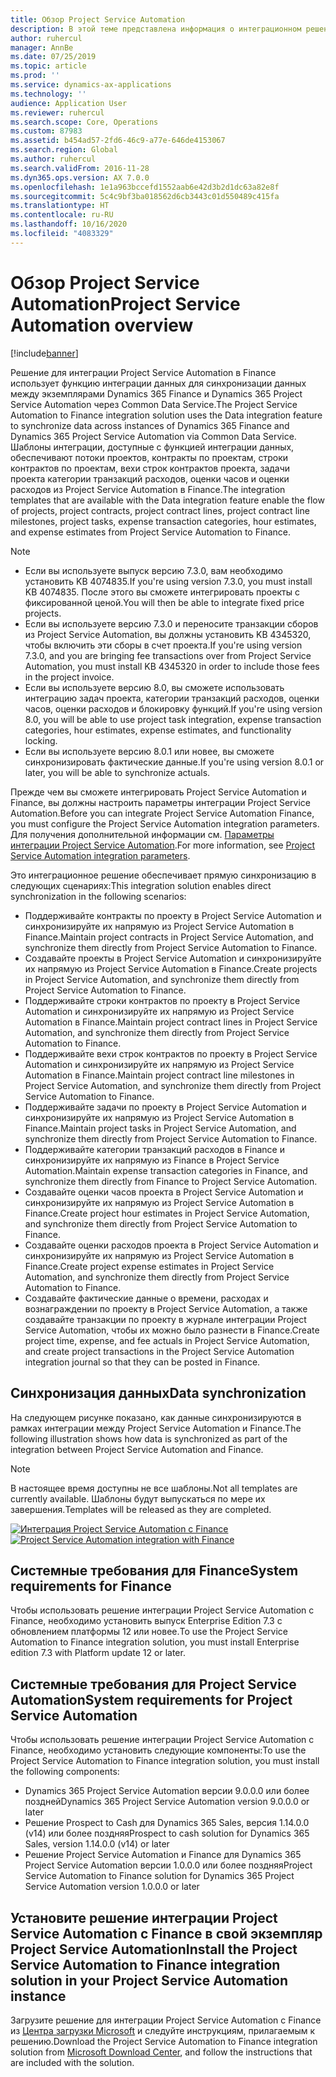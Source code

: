 ```yaml
---
title: Обзор Project Service Automation
description: В этой теме представлена информация о интеграционном решении Dynamics 365 Project Service Automation в Dynamics 365 Finance.
author: ruhercul
manager: AnnBe
ms.date: 07/25/2019
ms.topic: article
ms.prod: ''
ms.service: dynamics-ax-applications
ms.technology: ''
audience: Application User
ms.reviewer: ruhercul
ms.search.scope: Core, Operations
ms.custom: 87983
ms.assetid: b454ad57-2fd6-46c9-a77e-646de4153067
ms.search.region: Global
ms.author: ruhercul
ms.search.validFrom: 2016-11-28
ms.dyn365.ops.version: AX 7.0.0
ms.openlocfilehash: 1e1a963bccefd1552aab6e42d3b2d1dc63a82e8f
ms.sourcegitcommit: 5c4c9bf3ba018562d6cb3443c01d550489c415fa
ms.translationtype: HT
ms.contentlocale: ru-RU
ms.lasthandoff: 10/16/2020
ms.locfileid: "4083329"
---
```

# <a name="project-service-automation-overview"></a><span data-ttu-id="7deb4-103">Обзор Project Service Automation</span><span class="sxs-lookup"><span data-stu-id="7deb4-103">Project Service Automation overview</span></span>

[!include[banner](../includes/banner.md)]

<span data-ttu-id="7deb4-104">Решение для интеграции Project Service Automation в Finance использует функцию интеграции данных для синхронизации данных между экземплярами Dynamics 365 Finance и Dynamics 365 Project Service Automation через Common Data Service.</span><span class="sxs-lookup"><span data-stu-id="7deb4-104">The Project Service Automation to Finance integration solution uses the Data integration feature to synchronize data across instances of Dynamics 365 Finance and Dynamics 365 Project Service Automation via Common Data Service.</span></span> <span data-ttu-id="7deb4-105">Шаблоны интеграции, доступные с функцией интеграции данных, обеспечивают потоки проектов, контракты по проектам, строки контрактов по проектам, вехи строк контрактов проекта, задачи проекта категории транзакций расходов, оценки часов и оценки расходов из Project Service Automation в Finance.</span><span class="sxs-lookup"><span data-stu-id="7deb4-105">The integration templates that are available with the Data integration feature enable the flow of projects, project contracts, project contract lines, project contract line milestones, project tasks, expense transaction categories, hour estimates, and expense estimates from Project Service Automation to Finance.</span></span>

> [!NOTE]
> - <span data-ttu-id="7deb4-106">Если вы используете выпуск версию 7.3.0, вам необходимо установить KB 4074835.</span><span class="sxs-lookup"><span data-stu-id="7deb4-106">If you're using version 7.3.0, you must install KB 4074835.</span></span> <span data-ttu-id="7deb4-107">После этого вы сможете интегрировать проекты с фиксированной ценой.</span><span class="sxs-lookup"><span data-stu-id="7deb4-107">You will then be able to integrate fixed price projects.</span></span>
> - <span data-ttu-id="7deb4-108">Если вы используете версию 7.3.0 и переносите транзакции сборов из Project Service Automation, вы должны установить KB 4345320, чтобы включить эти сборы в счет проекта.</span><span class="sxs-lookup"><span data-stu-id="7deb4-108">If you're using version 7.3.0, and you are bringing fee transactions over from Project Service Automation, you must install KB 4345320 in order to include those fees in the project invoice.</span></span>
> - <span data-ttu-id="7deb4-109">Если вы используете версию 8.0, вы сможете использовать интеграцию задач проекта, категории транзакций расходов, оценки часов, оценки расходов и блокировку функций.</span><span class="sxs-lookup"><span data-stu-id="7deb4-109">If you're using version 8.0, you will be able to use project task integration, expense transaction categories, hour estimates, expense estimates, and functionality locking.</span></span>
> - <span data-ttu-id="7deb4-110">Если вы используете версию 8.0.1 или новее, вы сможете синхронизировать фактические данные.</span><span class="sxs-lookup"><span data-stu-id="7deb4-110">If you're using version 8.0.1 or later, you will be able to synchronize actuals.</span></span>

<span data-ttu-id="7deb4-111">Прежде чем вы сможете интегрировать Project Service Automation и Finance, вы должны настроить параметры интеграции Project Service Automation.</span><span class="sxs-lookup"><span data-stu-id="7deb4-111">Before you can integrate Project Service Automation Finance, you must configure the Project Service Automation integration parameters.</span></span> <span data-ttu-id="7deb4-112">Для получения дополнительной информации см. [Параметры интеграции Project Service Automation](PSA-parameters.md).</span><span class="sxs-lookup"><span data-stu-id="7deb4-112">For more information, see [Project Service Automation integration parameters](PSA-parameters.md).</span></span>

<span data-ttu-id="7deb4-113">Это интеграционное решение обеспечивает прямую синхронизацию в следующих сценариях:</span><span class="sxs-lookup"><span data-stu-id="7deb4-113">This integration solution enables direct synchronization in the following scenarios:</span></span>

- <span data-ttu-id="7deb4-114">Поддерживайте контракты по проекту в Project Service Automation и синхронизируйте их напрямую из Project Service Automation в Finance.</span><span class="sxs-lookup"><span data-stu-id="7deb4-114">Maintain project contracts in Project Service Automation, and synchronize them directly from Project Service Automation to Finance.</span></span>
- <span data-ttu-id="7deb4-115">Создавайте проекты в Project Service Automation и синхронизируйте их напрямую из Project Service Automation в Finance.</span><span class="sxs-lookup"><span data-stu-id="7deb4-115">Create projects in Project Service Automation, and synchronize them directly from Project Service Automation to Finance.</span></span>
- <span data-ttu-id="7deb4-116">Поддерживайте строки контрактов по проекту в Project Service Automation и синхронизируйте их напрямую из Project Service Automation в Finance.</span><span class="sxs-lookup"><span data-stu-id="7deb4-116">Maintain project contract lines in Project Service Automation, and synchronize them directly from Project Service Automation to Finance.</span></span>
- <span data-ttu-id="7deb4-117">Поддерживайте вехи строк контрактов по проекту в Project Service Automation и синхронизируйте их напрямую из Project Service Automation в Finance.</span><span class="sxs-lookup"><span data-stu-id="7deb4-117">Maintain project contract line milestones in Project Service Automation, and synchronize them directly from Project Service Automation to Finance.</span></span>
- <span data-ttu-id="7deb4-118">Поддерживайте задачи по проекту в Project Service Automation и синхронизируйте их напрямую из Project Service Automation в Finance.</span><span class="sxs-lookup"><span data-stu-id="7deb4-118">Maintain project tasks in Project Service Automation, and synchronize them directly from Project Service Automation to Finance.</span></span>
- <span data-ttu-id="7deb4-119">Поддерживайте категории транзакций расходов в Finance и синхронизируйте их напрямую из Finance в Project Service Automation.</span><span class="sxs-lookup"><span data-stu-id="7deb4-119">Maintain expense transaction categories in Finance, and synchronize them directly from Finance to Project Service Automation.</span></span>
- <span data-ttu-id="7deb4-120">Создавайте оценки часов проекта в Project Service Automation и синхронизируйте их напрямую из Project Service Automation в Finance.</span><span class="sxs-lookup"><span data-stu-id="7deb4-120">Create project hour estimates in Project Service Automation, and synchronize them directly from Project Service Automation to Finance.</span></span>
- <span data-ttu-id="7deb4-121">Создавайте оценки расходов проекта в Project Service Automation и синхронизируйте их напрямую из Project Service Automation в Finance.</span><span class="sxs-lookup"><span data-stu-id="7deb4-121">Create project expense estimates in Project Service Automation, and synchronize them directly from Project Service Automation to Finance.</span></span>
- <span data-ttu-id="7deb4-122">Создавайте фактические данные о времени, расходах и вознаграждении по проекту в Project Service Automation, а также создавайте транзакции по проекту в журнале интеграции Project Service Automation, чтобы их можно было разнести в Finance.</span><span class="sxs-lookup"><span data-stu-id="7deb4-122">Create project time, expense, and fee actuals in Project Service Automation, and create project transactions in the Project Service Automation integration journal so that they can be posted in Finance.</span></span>

## <a name="data-synchronization"></a><span data-ttu-id="7deb4-123">Синхронизация данных</span><span class="sxs-lookup"><span data-stu-id="7deb4-123">Data synchronization</span></span>

<span data-ttu-id="7deb4-124">На следующем рисунке показано, как данные синхронизируются в рамках интеграции между Project Service Automation и Finance.</span><span class="sxs-lookup"><span data-stu-id="7deb4-124">The following illustration shows how data is synchronized as part of the integration between Project Service Automation and Finance.</span></span>

> [!NOTE]
> <span data-ttu-id="7deb4-125">В настоящее время доступны не все шаблоны.</span><span class="sxs-lookup"><span data-stu-id="7deb4-125">Not all templates are currently available.</span></span> <span data-ttu-id="7deb4-126">Шаблоны будут выпускаться по мере их завершения.</span><span class="sxs-lookup"><span data-stu-id="7deb4-126">Templates will be released as they are completed.</span></span>

<span data-ttu-id="7deb4-127">[![Интеграция Project Service Automation с Finance](./media/PSA-integration.png)](./media/PSA-integration.png)</span><span class="sxs-lookup"><span data-stu-id="7deb4-127">[![Project Service Automation integration with Finance](./media/PSA-integration.png)](./media/PSA-integration.png)</span></span>

## <a name="system-requirements-for-finance"></a><span data-ttu-id="7deb4-128">Системные требования для Finance</span><span class="sxs-lookup"><span data-stu-id="7deb4-128">System requirements for Finance</span></span>

<span data-ttu-id="7deb4-129">Чтобы использовать решение интеграции Project Service Automation с Finance, необходимо установить выпуск Enterprise Edition 7.3 с обновлением платформы 12 или новее.</span><span class="sxs-lookup"><span data-stu-id="7deb4-129">To use the Project Service Automation to Finance integration solution, you must install Enterprise edition 7.3 with Platform update 12 or later.</span></span>

## <a name="system-requirements-for-project-service-automation"></a><span data-ttu-id="7deb4-130">Системные требования для Project Service Automation</span><span class="sxs-lookup"><span data-stu-id="7deb4-130">System requirements for Project Service Automation</span></span>

<span data-ttu-id="7deb4-131">Чтобы использовать решение интеграции Project Service Automation с Finance, необходимо установить следующие компоненты:</span><span class="sxs-lookup"><span data-stu-id="7deb4-131">To use the Project Service Automation to Finance integration solution, you must install the following components:</span></span>

- <span data-ttu-id="7deb4-132">Dynamics 365 Project Service Automation версии 9.0.0.0 или более поздней</span><span class="sxs-lookup"><span data-stu-id="7deb4-132">Dynamics 365 Project Service Automation version 9.0.0.0 or later</span></span>
- <span data-ttu-id="7deb4-133">Решение Prospect to Cash для Dynamics 365 Sales, версия 1.14.0.0 (v14) или более поздняя</span><span class="sxs-lookup"><span data-stu-id="7deb4-133">Prospect to cash solution for Dynamics 365 Sales, version 1.14.0.0 (v14) or later</span></span>
- <span data-ttu-id="7deb4-134">Решение Project Service Automation и Finance для Dynamics 365 Project Service Automation версии 1.0.0.0 или более поздняя</span><span class="sxs-lookup"><span data-stu-id="7deb4-134">Project Service Automation to Finance solution for Dynamics 365 Project Service Automation version 1.0.0.0 or later</span></span>

## <a name="install-the-project-service-automation-to-finance-integration-solution-in-your-project-service-automation-instance"></a><span data-ttu-id="7deb4-135">Установите решение интеграции Project Service Automation с Finance в свой экземпляр Project Service Automation</span><span class="sxs-lookup"><span data-stu-id="7deb4-135">Install the Project Service Automation to Finance integration solution in your Project Service Automation instance</span></span>

<span data-ttu-id="7deb4-136">Загрузите решение для интеграции Project Service Automation с Finance из [Центра загрузки Microsoft](https://www.microsoft.com/download/details.aspx?id=57016) и следуйте инструкциям, прилагаемым к решению.</span><span class="sxs-lookup"><span data-stu-id="7deb4-136">Download the Project Service Automation to Finance integration solution from [Microsoft Download Center](https://www.microsoft.com/download/details.aspx?id=57016), and follow the instructions that are included with the solution.</span></span>
